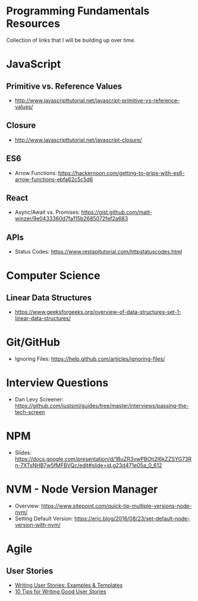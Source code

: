 # Programming Fundamentals Resources

Collection of links that I will be building up over time.

# JavaScript

## Primitive vs. Reference Values

* http://www.javascripttutorial.net/javascript-primitive-vs-reference-values/

## Closure

* http://www.javascripttutorial.net/javascript-closure/

## ES6

* Arrow Functions: https://hackernoon.com/getting-to-grips-with-es6-arrow-functions-ebfa62c5c5d6

## React

* Async/Await vs. Promises: https://gist.github.com/matt-winzer/9e0433360d7fa115b2685072fef2a683

## APIs

* Status Codes: https://www.restapitutorial.com/httpstatuscodes.html


# Computer Science

## Linear Data Structures

* https://www.geeksforgeeks.org/overview-of-data-structures-set-1-linear-data-structures/



# Git/GitHub

* Ignoring Files: https://help.github.com/articles/ignoring-files/


# Interview Questions

* Dan Levy Screener: https://github.com/justsml/guides/tree/master/interviews/passing-the-tech-screen


# NPM

* Slides: https://docs.google.com/presentation/d/1BuZR3vwPBOtj2I6kZZSYG73Rn-7XTsNHB7w5fMFBVQc/edit#slide=id.g23d471e05a_0_612


# NVM - Node Version Manager

* Overview: https://www.sitepoint.com/quick-tip-multiple-versions-node-nvm/
* Setting Default Version: https://eric.blog/2016/08/23/set-default-node-version-with-nvm/


# Agile

## User Stories

* [Writing User Stories: Examples & Templates](https://www.yodiz.com/blog/writing-user-stories-examples-and-templates-in-agile-methodologies/)
* [10 Tips for Writing Good User Stories](https://www.romanpichler.com/blog/10-tips-writing-good-user-stories/?doing_wp_cron=1543247610.4944980144500732421875)